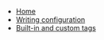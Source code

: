 * [Home](/ "Gamma Config")
* [Writing configuration](/writing-config.md)
* [Built-in and custom tags](/tags.md)
